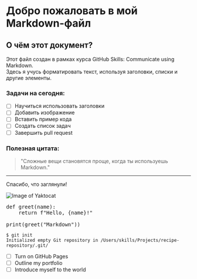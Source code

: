 # Добро пожаловать в мой Markdown-файл

## О чём этот документ?

Этот файл создан в рамках курса GitHub Skills: Communicate using Markdown.  
Здесь я учусь форматировать текст, используя заголовки, списки и другие элементы.

### Задачи на сегодня:

- [ ] Научиться использовать заголовки
- [ ] Добавить изображение
- [ ] Вставить пример кода
- [ ] Создать список задач
- [ ] Завершить pull request

### Полезная цитата:

> "Сложные вещи становятся проще, когда ты используешь Markdown."

---

Спасибо, что заглянули!

![Image of Yaktocat](https://octodex.github.com/images/yaktocat.png)

<pre>
def greet(name):
    return f"Hello, {name}!"

print(greet("Markdown"))
</pre>

```
$ git init
Initialized empty Git repository in /Users/skills/Projects/recipe-repository/.git/
```

- [ ] Turn on GitHub Pages
- [ ] Outline my portfolio
- [ ] Introduce myself to the world
